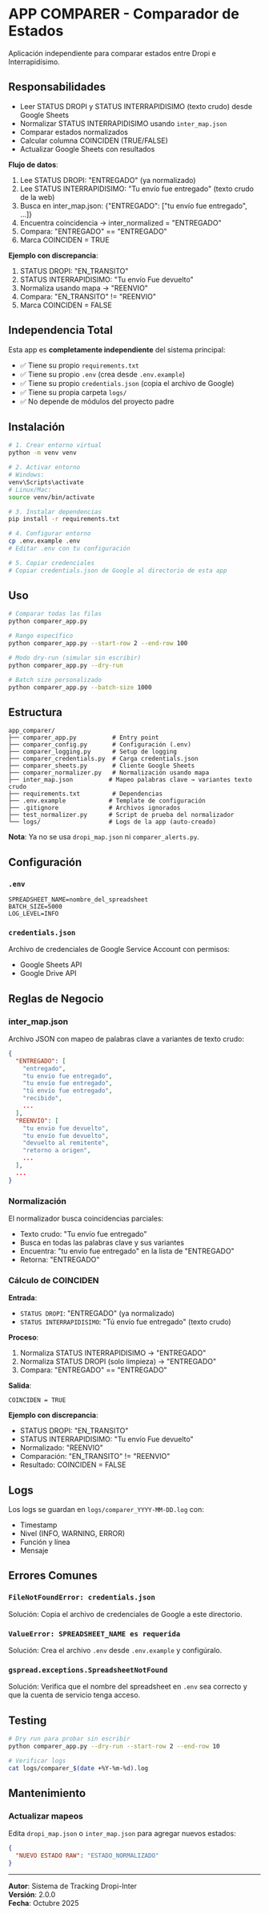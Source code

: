 # APP COMPARER - Comparador de Estados

Aplicación independiente para comparar estados entre Dropi e Interrapidísimo.

## **Responsabilidades**

- Leer STATUS DROPI y STATUS INTERRAPIDISIMO (texto crudo) desde Google Sheets
- Normalizar STATUS INTERRAPIDISIMO usando `inter_map.json`
- Comparar estados normalizados
- Calcular columna COINCIDEN (TRUE/FALSE)
- Actualizar Google Sheets con resultados

**Flujo de datos**:

1. Lee STATUS DROPI: "ENTREGADO" (ya normalizado)
2. Lee STATUS INTERRAPIDISIMO: "Tu envío fue entregado" (texto crudo de la web)
3. Busca en inter_map.json: {"ENTREGADO": ["tu envío fue entregado", ...]}
4. Encuentra coincidencia → inter_normalized = "ENTREGADO"
5. Compara: "ENTREGADO" == "ENTREGADO"
6. Marca COINCIDEN = TRUE

**Ejemplo con discrepancia**:

1. STATUS DROPI: "EN_TRANSITO"
2. STATUS INTERRAPIDISIMO: "Tu envío Fue devuelto"
3. Normaliza usando mapa → "REENVIO"
4. Compara: "EN_TRANSITO" != "REENVIO"
5. Marca COINCIDEN = FALSE

## **Independencia Total**

Esta app es **completamente independiente** del sistema principal:

- ✅ Tiene su propio `requirements.txt`
- ✅ Tiene su propio `.env` (crea desde `.env.example`)
- ✅ Tiene su propio `credentials.json` (copia el archivo de Google)
- ✅ Tiene su propia carpeta `logs/`
- ✅ No depende de módulos del proyecto padre

## **Instalación**

```bash
# 1. Crear entorno virtual
python -m venv venv

# 2. Activar entorno
# Windows:
venv\Scripts\activate
# Linux/Mac:
source venv/bin/activate

# 3. Instalar dependencias
pip install -r requirements.txt

# 4. Configurar entorno
cp .env.example .env
# Editar .env con tu configuración

# 5. Copiar credenciales
# Copiar credentials.json de Google al directorio de esta app
```

## **Uso**

```bash
# Comparar todas las filas
python comparer_app.py

# Rango específico
python comparer_app.py --start-row 2 --end-row 100

# Modo dry-run (simular sin escribir)
python comparer_app.py --dry-run

# Batch size personalizado
python comparer_app.py --batch-size 1000
```

## **Estructura**

```
app_comparer/
├── comparer_app.py          # Entry point
├── comparer_config.py       # Configuración (.env)
├── comparer_logging.py      # Setup de logging
├── comparer_credentials.py  # Carga credentials.json
├── comparer_sheets.py       # Cliente Google Sheets
├── comparer_normalizer.py   # Normalización usando mapa
├── inter_map.json          # Mapeo palabras clave → variantes texto crudo
├── requirements.txt         # Dependencias
├── .env.example            # Template de configuración
├── .gitignore              # Archivos ignorados
├── test_normalizer.py      # Script de prueba del normalizador
└── logs/                   # Logs de la app (auto-creado)
```

**Nota**: Ya no se usa `dropi_map.json` ni `comparer_alerts.py`.

## **Configuración**

### `.env`

```env
SPREADSHEET_NAME=nombre_del_spreadsheet
BATCH_SIZE=5000
LOG_LEVEL=INFO
```

### `credentials.json`

Archivo de credenciales de Google Service Account con permisos:

- Google Sheets API
- Google Drive API

## **Reglas de Negocio**

### inter_map.json

Archivo JSON con mapeo de palabras clave a variantes de texto crudo:

```json
{
  "ENTREGADO": [
    "entregado",
    "tu envio fue entregado",
    "tu envío fue entregado",
    "tú envío fue entregado",
    "recibido",
    ...
  ],
  "REENVIO": [
    "tu envio fue devuelto",
    "tu envío fue devuelto",
    "devuelto al remitente",
    "retorno a origen",
    ...
  ],
  ...
}
```

### Normalización

El normalizador busca coincidencias parciales:

- Texto crudo: "Tu envío fue entregado"
- Busca en todas las palabras clave y sus variantes
- Encuentra: "tu envío fue entregado" en la lista de "ENTREGADO"
- Retorna: "ENTREGADO"

### Cálculo de COINCIDEN

**Entrada**:

- `STATUS DROPI`: "ENTREGADO" (ya normalizado)
- `STATUS INTERRAPIDISIMO`: "Tú envío fue entregado" (texto crudo)

**Proceso**:

1. Normaliza STATUS INTERRAPIDISIMO → "ENTREGADO"
2. Normaliza STATUS DROPI (solo limpieza) → "ENTREGADO"
3. Compara: "ENTREGADO" == "ENTREGADO"

**Salida**:

```
COINCIDEN = TRUE
```

**Ejemplo con discrepancia**:

- STATUS DROPI: "EN_TRANSITO"
- STATUS INTERRAPIDISIMO: "Tu envío Fue devuelto"
- Normalizado: "REENVIO"
- Comparación: "EN_TRANSITO" != "REENVIO"
- Resultado: COINCIDEN = FALSE

## **Logs**

Los logs se guardan en `logs/comparer_YYYY-MM-DD.log` con:

- Timestamp
- Nivel (INFO, WARNING, ERROR)
- Función y línea
- Mensaje

## **Errores Comunes**

### `FileNotFoundError: credentials.json`

Solución: Copia el archivo de credenciales de Google a este directorio.

### `ValueError: SPREADSHEET_NAME es requerida`

Solución: Crea el archivo `.env` desde `.env.example` y configúralo.

### `gspread.exceptions.SpreadsheetNotFound`

Solución: Verifica que el nombre del spreadsheet en `.env` sea correcto y que la cuenta de servicio tenga acceso.

## **Testing**

```bash
# Dry run para probar sin escribir
python comparer_app.py --dry-run --start-row 2 --end-row 10

# Verificar logs
cat logs/comparer_$(date +%Y-%m-%d).log
```

## **Mantenimiento**

### Actualizar mapeos

Edita `dropi_map.json` o `inter_map.json` para agregar nuevos estados:

```json
{
  "NUEVO ESTADO RAW": "ESTADO_NORMALIZADO"
}
```

---

**Autor**: Sistema de Tracking Dropi-Inter  
**Versión**: 2.0.0  
**Fecha**: Octubre 2025
